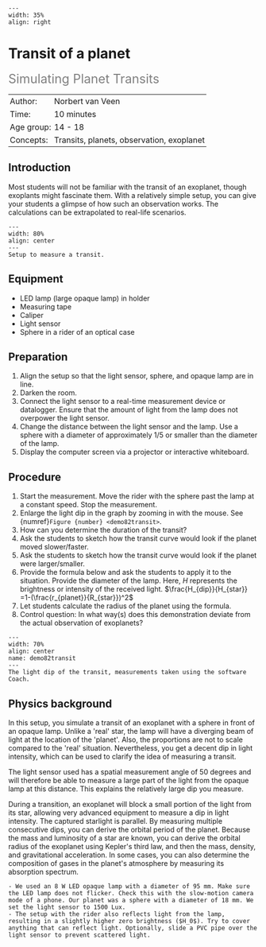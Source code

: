 ```{figure} ../../figures/ready.png
---
width: 35%
align: right
```

# Transit of a planet
<span style="font-size: 25px; color: gray;">Simulating Planet Transits</span> 

<table style="width: 100%; border-collapse: collapse; border: none;">
    <tr style="background-color: var(--background-color);">  
        <td style="text-align: left; padding: 3px; border: none; color: var(--text-color)">Author:</td>
        <td style="text-align: left; padding: 3px; border: none; color: var(--text-color)">Norbert van Veen</td>
    </tr>
    <tr style="background-color: var(--background-color);"> 
        <td style="text-align: left; padding: 3px; border: none; color: var(--text-color)">Time:</td>
        <td style="text-align: left; padding: 3px; border: none; color: var(--text-color)">10 minutes</td>
    </tr>
    <tr style="background-color: var(--background-color);"> 
        <td style="text-align: left; padding: 3px; border: none; color: var(--text-color)">Age group:</td>
        <td style="text-align: left; padding: 3px; border: none; color: var(--text-color)">14 - 18</td>
    </tr>
    <tr style="background-color: var(--background-color);"> 
        <td style="text-align: left; padding: 3px; border: none; color: var(--text-color)">Concepts:</td>
        <td style="text-align: left; padding: 3px; border: none; color: var(--text-color)">Transits, planets, observation, exoplanet</td>
    </tr>
</table>

## Introduction
Most students will not be familiar with the transit of an exoplanet, though exoplants might fascinate them. With a relatively simple setup, you can give your students a glimpse of how such an observation works. The calculations can be extrapolated to real-life scenarios.

```{figure} demo82_figure1.jpeg
---
width: 80%
align: center 
---
Setup to measure a transit.
```

## Equipment
* LED lamp (large opaque lamp) in holder
* Measuring tape
* Caliper
* Light sensor
* Sphere in a rider of an optical case

## Preparation
1. Align the setup so that the light sensor, sphere, and opaque lamp are in line.
2. Darken the room. 
3. Connect the light sensor to a real-time measurement device or datalogger. Ensure that the amount of light from the lamp does not overpower the light sensor. 
4. Change the distance between the light sensor and the lamp. Use a sphere with a diameter of approximately 1/5 or smaller than the diameter of the lamp.
5. Display the computer screen via a projector or interactive whiteboard.

## Procedure
1. Start the measurement. Move the rider with the sphere past the lamp at a constant speed. Stop the measurement.
2. Enlarge the light dip in the graph by zooming in with the mouse. See {numref}`Figure {number} <demo82transit>`.
3. How can you determine the duration of the transit?
4. Ask the students to sketch how the transit curve would look if the planet moved slower/faster.
5. Ask the students to sketch how the transit curve would look if the planet were larger/smaller.
6. Provide the formula below and ask the students to apply it to the situation. Provide the diameter of the lamp. Here, $H$ represents the brightness or intensity of the received light. 
    $\frac{H_{dip}}{H_{star}} =1-(\frac{r_{planet}}{R_{star}})^2$
7. Let students calculate the radius of the planet using the formula.
8. Control question: In what way(s) does this demonstration deviate from the actual observation of exoplanets?

```{figure} demo82_figure2.png
---
width: 70%
align: center 
name: demo82transit
---
The light dip of the transit, measurements taken using the software Coach.
```

## Physics background
In this setup, you simulate a transit of an exoplanet with a sphere in front of an opaque lamp. Unlike a 'real' star, the lamp will have a diverging beam of light at the location of the 'planet'. Also, the proportions are not to scale compared to the 'real' situation. Nevertheless, you get a decent dip in light intensity, which can be used to clarify the idea of measuring a transit.

The light sensor used has a spatial measurement angle of 50 degrees and will therefore be able to measure a large part of the light from the opaque lamp at this distance. This explains the relatively large dip you measure.

During a transition, an exoplanet will block a small portion of the light from its star, allowing very advanced equipment to measure a dip in light intensity. The captured starlight is parallel. By measuring multiple consecutive dips, you can derive the orbital period of the planet. Because the mass and luminosity of a star are known, you can derive the orbital radius of the exoplanet using Kepler's third law, and then the mass, density, and gravitational acceleration. In some cases, you can also determine the composition of gases in the planet's atmosphere by measuring its absorption spectrum. 

```{tip}
- We used an 8 W LED opaque lamp with a diameter of 95 mm. Make sure the LED lamp does not flicker. Check this with the slow-motion camera mode of a phone. Our planet was a sphere with a diameter of 18 mm. We set the light sensor to 1500 Lux.
- The setup with the rider also reflects light from the lamp, resulting in a slightly higher zero brightness ($H_0$). Try to cover anything that can reflect light. Optionally, slide a PVC pipe over the light sensor to prevent scattered light.
```
